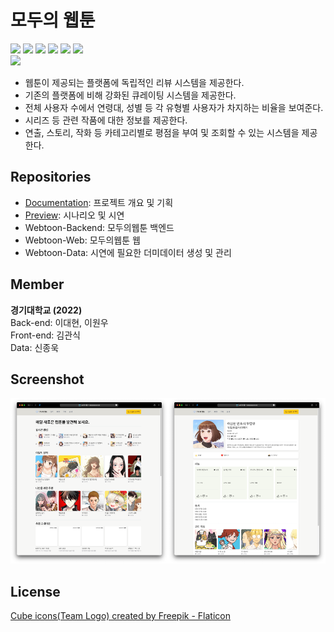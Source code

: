 # 모두의 웹툰

<img src="https://img.shields.io/badge/React-61DAFB?style=flat&logo=React&logoColor=white"/> <img src="https://img.shields.io/badge/Tailwind%20CSS-06B6D4?style=flat&logo=Tailwindcss&logoColor=white"/> <img src="https://img.shields.io/badge/Spring%20Boot-6DB33F?style=flat&logo=SpringBoot&logoColor=white"/> <img src="https://img.shields.io/badge/Mariadb-003545?style=flat&logo=Mariadb&logoColor=white"/> <img src="https://img.shields.io/badge/Python-3776AB?style=flat&logo=Python&logoColor=white"/> <img src="https://img.shields.io/badge/pandas-150458?style=flat&logo=pandas&logoColor=white"/>   
<a href="https://securecoding.software"/><img src="https://img.shields.io/badge/소개딩%20해커톤%20시즌4-최우수-9cf"/></a>


- 웹툰이 제공되는 플랫폼에 독립적인 리뷰 시스템을 제공한다.
- 기존의 플랫폼에 비해 강화된 큐레이팅 시스템을 제공한다.
- 전체 사용자 수에서 연령대, 성별 등 각 유형별 사용자가 차지하는 비율을 보여준다.
- 시리즈 등 관련 작품에 대한 정보를 제공한다.
- 연출, 스토리, 작화 등 카테고리별로 평점을 부여 및 조회할 수 있는 시스템을 제공한다.

## Repositories

- [Documentation](https://github.com/SCHackerthon-S4-FakeDeveloper/Documentation): 프로젝트 개요 및 기획   
- [Preview](https://github.com/SCHackerthon-S4-FakeDeveloper/Preview): 시나리오 및 시연   
- Webtoon-Backend: 모두의웹툰 백엔드
- Webtoon-Web: 모두의웹툰 웹
- Webtoon-Data: 시연에 필요한 더미데이터 생성 및 관리

## Member

<b>경기대학교 (2022)</b>   
Back-end: 이대현, 이원우   
Front-end: 김관식  
Data: 신종욱   

## Screenshot

<div align="center">
  <img src = "/profile/screenshot/main.png" width = "50%"><img src = "/profile/screenshot/page.png" width = "50%">
</div>

## License
<a href="https://www.flaticon.com/free-icons/cube" title="cube icons">Cube icons(Team Logo) created by Freepik - Flaticon</a>
